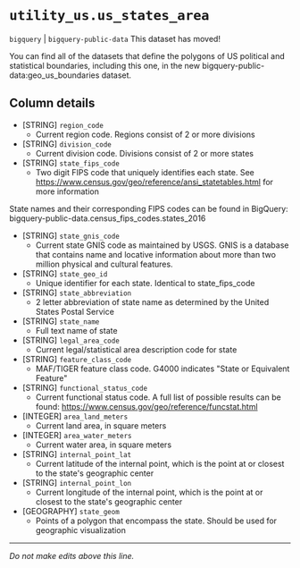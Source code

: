 # `utility_us.us_states_area`
`bigquery` | `bigquery-public-data`
This dataset has moved!

You can find all of the datasets that define the polygons of US political and statistical boundaries, including this one, in the new bigquery-public-data:geo_us_boundaries dataset.

## Column details
* [STRING]    `region_code`
  - Current region code. Regions consist of 2 or more divisions
* [STRING]    `division_code`
  - Current division code. Divisions consist of 2 or more states
* [STRING]    `state_fips_code`
  - Two digit FIPS code that uniquely identifies each state. See https://www.census.gov/geo/reference/ansi_statetables.html for more information

State names and their corresponding FIPS codes can be found in BigQuery: bigquery-public-data.census_fips_codes.states_2016
* [STRING]    `state_gnis_code`
  - Current state GNIS code as maintained by USGS. GNIS is a database that contains name and locative information about more than two million physical and cultural features.
* [STRING]    `state_geo_id`
  - Unique identifier for each state. Identical to state_fips_code
* [STRING]    `state_abbreviation`
  - 2 letter abbreviation of state name as determined by the United States Postal Service
* [STRING]    `state_name`
  - Full text name of state
* [STRING]    `legal_area_code`
  - Current legal/statistical area description code for state
* [STRING]    `feature_class_code`
  - MAF/TIGER feature class code. G4000 indicates "State or Equivalent Feature"
* [STRING]    `functional_status_code`
  - Current functional status code. A full list of possible results can be found: https://www.census.gov/geo/reference/funcstat.html
* [INTEGER]   `area_land_meters`
  - Current land area, in square meters
* [INTEGER]   `area_water_meters`
  - Current water area, in square meters
* [STRING]    `internal_point_lat`
  - Current latitude of the internal point, which is the point at or closest to the state's geographic center
* [STRING]    `internal_point_lon`
  - Current longitude of the internal point, which is the point at or closest to the state's geographic center
* [GEOGRAPHY] `state_geom`
  - Points of a polygon that encompass the state. Should be used for geographic visualization

-------------------------------------------------------------------------------
*Do not make edits above this line.*
